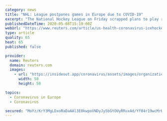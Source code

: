 ```yaml
---
category: news
title: "NHL: League postpones games in Europe due to COVID-19"
excerpt: "The National Hockey League on Friday scrapped plans to play regular-season games in the Czech Republic and Finland this year because of the COVID-19 pandemic which has already put the current campaign in jeopardy."
publishedDateTime: 2020-05-08T15:19:00Z
webUrl: "https://www.reuters.com/article/us-health-coronavirus-icehockey-nhl-idUSKBN22K23U"
type: article
quality: 65
heat: 65
published: false

provider:
  name: Reuters
  domain: reuters.com
  images:
    - url: "https://insideout.app/coronavirus/assets/images/organizations/reuters.com-50x50.jpg"
      width: 50
      height: 50

topics:
  - Coronavirus in Europe
  - Coronavirus

secured: "MoYz/KrY3MgLDxoRaDaAAl3E0kwpoVNDyJy5bGtOUyRRuxAd/Yf04r19wcMrHrGIcTOsaqnT6hMr1ry6kwju64yL4HqcPCA1YYgvWhnWWhk7Xd0g3q7Pm9xD68ZUm4Sq5cfL/lcN6eg0b7erBRkfw7rC9kxFqvn8BOlT+lVQTKLs1XDIE7J7U9nxD0SjuW6ZTnsHymMLsrDI1oNtQiY9WzKr6qb8Y5UoN8BP8EcvTYK2h8zPm9YhHDgPZcSqILkEYWPepxnGjI16/xOnqHhYP11pZgMMh0AlxOGnuv/g7LXWLs+pYza+FYnQSWaV5bRY+YGpJESVh/+q/LtyczCeLy4lVmdq3YVgYwvX0tsuNklbFWuGAxQ1iTi5wOavpmMze0Sbyaml0TM2uSI5DNOR5I1hxnnMv4WKMk6vZsM5pEBbkSDa8htVO4CyulwXq4mxTtqOLhi8XbretSeZFa5Ma8uSEmmmpJEPGGm98OGvheA=;HmGcaRqx4N/8cduhbHhdsQ=="
---
```


